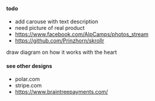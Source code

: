 #### todo 
- add carouse with text description 
- need picture of real product 
- https://www.facebook.com/AlpCamps/photos_stream
- https://github.com/Prinzhorn/skrollr

draw diagram on how it works with the heart
#### see other designs  
 
- polar.com
- stripe.com
- https://www.braintreepayments.com/
